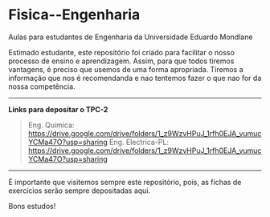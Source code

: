 # Fisica--Engenharia
Aulas para estudantes de Engenharia da Universidade Eduardo Mondlane

Estimado estudante, este repositório foi criado para facilitar o nosso processo de ensino e aprendizagem. Assim, para que todos tiremos vantagens, é preciso que usemos  de uma forma apropriada. Tiremos a informação que nos é recomendanda e nao tentemos fazer o que nao for da nossa competência.

----------------------------------------------------------------------------------------------------------------------------------------------------
**Links para depositar o TPC-2**

> Eng. Quimica: https://drive.google.com/drive/folders/1_z9WzvHPuJ_1rfh0EJA_vumucYCMa47O?usp=sharing
> Eng. Electrica-PL: https://drive.google.com/drive/folders/1_z9WzvHPuJ_1rfh0EJA_vumucYCMa47O?usp=sharing







----------------------------------------------------------------------------------------------------------------------------------------------------------------------------
É importante que visitemos sempre este repositório, pois,  as fichas de exercícios serão sempre depositadas aqui.


Bons estudos!
